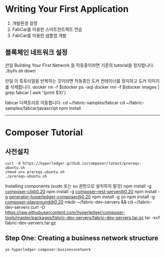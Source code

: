 # Writing Your First Application

1. 개발환경 설정
2. FabCar를 이용한 스마트컨트랙트 연습
3. FabCar를 이용한 샘플앱 개발


## 블록체인 네트워크 설정

만일 Building Your First Network 을 작동중이라면 기존의 tutorial을 정지합니다.
    ./byfn.sh down
    
만일 이 튜토리얼을 반복하는 것이라면 작동중인 도커 컨테이너를 정지하고 도커 이미지를 삭제합니다.
    docker rm -f $(docker ps -aq)
    docker rmi -f $(docker images | grep fabcar | awk '{print $3}')


fabcar 디렉토리로 이동합니다.
    cd ~/fabric-samples/fabcar
    cd ~/fabric-samples/fabcar/javascript
    npm install
    
------------------------

# Composer Tutorial

## 사전설치
    curl -O https://hyperledger.github.io/composer/latest/prereqs-ubuntu.sh
    chmod u+x prereqs-ubuntu.sh
    ./prereqs-ubuntu.sh
    
Installing components (sudo 또는 su 권한으로 설치하지 말것)
    npm install -g composer-cli@0.20
    npm install -g composer-rest-server@0.20
    npm install -g generator-hyperledger-composer@0.20
    npm install -g yo
    npm install -g composer-playground@0.20
    mkdir ~/fabric-dev-servers && cd ~/fabric-dev-servers
    curl -O https://raw.githubusercontent.com/hyperledger/composer-tools/master/packages/fabric-dev-servers/fabric-dev-servers.tar.gz
tar -xvf fabric-dev-servers.tar.gz
    
## Step One: Creating a business network structure
    yo hyperledger-composer:businessnetwork
